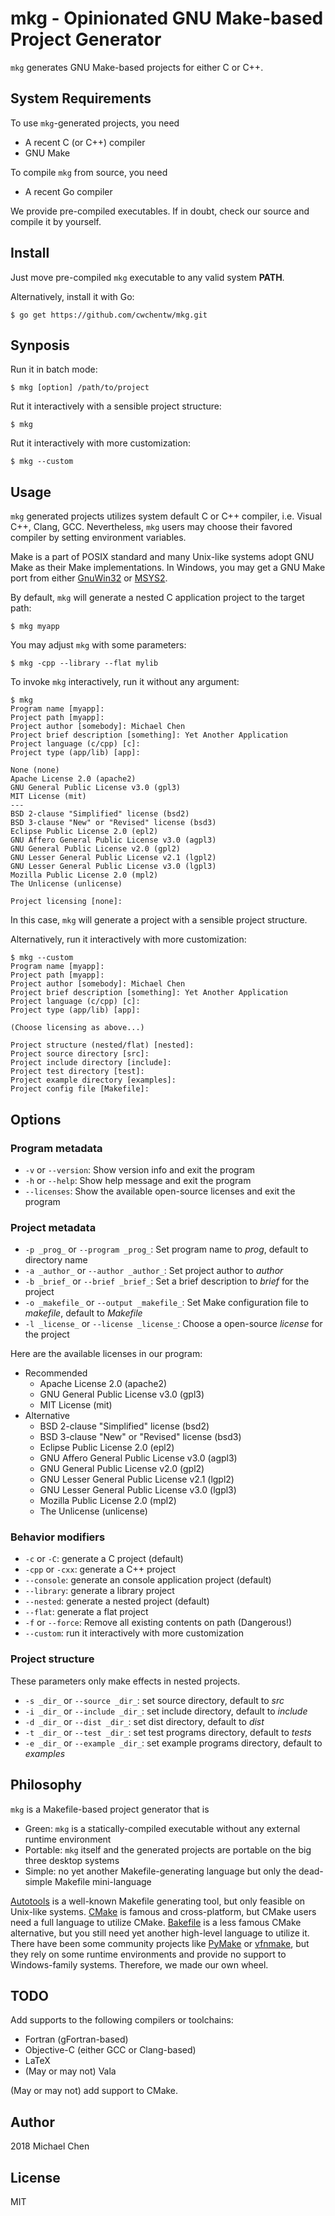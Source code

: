 # mkg - Opinionated GNU Make-based Project Generator

`mkg` generates GNU Make-based projects for either C or C++.

## System Requirements

To use `mkg`-generated projects, you need

* A recent C (or C++) compiler
* GNU Make

To compile `mkg` from source, you need

* A recent Go compiler

We provide pre-compiled executables. If in doubt, check our source and compile it by yourself.

## Install

Just move pre-compiled `mkg` executable to any valid system **PATH**.

Alternatively, install it with Go:

```
$ go get https://github.com/cwchentw/mkg.git
```

## Synposis

Run it in batch mode:

```
$ mkg [option] /path/to/project
```

Rut it interactively with a sensible project structure:

```
$ mkg
```

Rut it interactively with more customization:

```
$ mkg --custom
```

## Usage

`mkg` generated projects utilizes system default C or C++ compiler, i.e. Visual C++, Clang, GCC. Nevertheless, `mkg` users may choose their favored compiler by setting environment variables.

Make is a part of POSIX standard and many Unix-like systems adopt GNU Make as their Make implementations. In Windows, you may get a GNU Make port from either [GnuWin32](http://gnuwin32.sourceforge.net/) or [MSYS2](https://www.msys2.org/).

By default, `mkg` will generate a nested C application project to the target path:

```
$ mkg myapp
```

You may adjust `mkg` with some parameters:

```
$ mkg -cpp --library --flat mylib
```

To invoke `mkg` interactively, run it without any argument:

```
$ mkg
Program name [myapp]:
Project path [myapp]:
Project author [somebody]: Michael Chen
Project brief description [something]: Yet Another Application
Project language (c/cpp) [c]:
Project type (app/lib) [app]:

None (none)
Apache License 2.0 (apache2)
GNU General Public License v3.0 (gpl3)
MIT License (mit)
---
BSD 2-clause "Simplified" license (bsd2)
BSD 3-clause "New" or "Revised" license (bsd3)
Eclipse Public License 2.0 (epl2)
GNU Affero General Public License v3.0 (agpl3)
GNU General Public License v2.0 (gpl2)
GNU Lesser General Public License v2.1 (lgpl2)
GNU Lesser General Public License v3.0 (lgpl3)
Mozilla Public License 2.0 (mpl2)
The Unlicense (unlicense)

Project licensing [none]:
```

In this case, `mkg` will generate a project with a sensible project structure.

Alternatively, run it interactively with more customization:

```
$ mkg --custom
Program name [myapp]:
Project path [myapp]:
Project author [somebody]: Michael Chen
Project brief description [something]: Yet Another Application
Project language (c/cpp) [c]:
Project type (app/lib) [app]:

(Choose licensing as above...)

Project structure (nested/flat) [nested]:
Project source directory [src]:
Project include directory [include]:
Project test directory [test]:
Project example directory [examples]:
Project config file [Makefile]:
```

## Options

### Program metadata

* `-v` or `--version`: Show version info and exit the program
* `-h` or `--help`: Show help message and exit the program
* `--licenses`: Show the available open-source licenses and exit the program

### Project metadata

* `-p _prog_` or `--program _prog_`: Set program name to _prog_, default to directory name
* `-a _author_` or `--author _author_`: Set project author to _author_
* `-b _brief_` or `--brief _brief_`: Set a brief description to _brief_ for the project
* `-o _makefile_` or `--output _makefile_`: Set Make configuration file to _makefile_, default to *Makefile*
* `-l _license_` or `--license _license_`: Choose a open-source _license_ for the project

Here are the available licenses in our program:

* Recommended
  * Apache License 2.0 (apache2)
  * GNU General Public License v3.0 (gpl3)
  * MIT License (mit)
* Alternative
  * BSD 2-clause "Simplified" license (bsd2)
  * BSD 3-clause "New" or "Revised" license (bsd3)
  * Eclipse Public License 2.0 (epl2)
  * GNU Affero General Public License v3.0 (agpl3)
  * GNU General Public License v2.0 (gpl2)
  * GNU Lesser General Public License v2.1 (lgpl2)
  * GNU Lesser General Public License v3.0 (lgpl3)
  * Mozilla Public License 2.0 (mpl2)
  * The Unlicense (unlicense)

### Behavior modifiers

* `-c` or `-C`: generate a C project (default)
* `-cpp` or `-cxx`: generate a C++ project
* `--console`: generate an console application project (default)
* `--library`: generate a library project
* `--nested`: generate a nested project (default)
* `--flat`: generate a flat project
* `-f` or `--force`: Remove all existing contents on path (Dangerous!)
* `--custom`: run it interactively with more customization

### Project structure

These parameters only make effects in nested projects.

* `-s _dir_` or `--source _dir_`: set source directory, default to *src*
* `-i _dir_` or `--include _dir_`: set include directory, default to *include*
* `-d _dir_` or `--dist _dir_`: set dist directory, default to *dist*
* `-t _dir_` or `--test _dir_`: set test programs directory, default to *tests*
* `-e _dir_` or `--example _dir_`: set example programs directory, default to *examples*

## Philosophy

`mkg` is a Makefile-based project generator that is

* Green: `mkg` is a statically-compiled executable without any external runtime environment
* Portable: `mkg` itself and the generated projects are portable on the big three desktop systems
* Simple: no yet another Makefile-generating language but only the dead-simple Makefile mini-language

[Autotools](https://www.gnu.org/savannah-checkouts/gnu/autoconf/manual/autoconf-2.69/html_node/The-GNU-Build-System.html#The-GNU-Build-System) is a well-known Makefile generating tool, but only feasible on Unix-like systems. [CMake](https://cmake.org/) is famous and cross-platform, but CMake users need a full language to utilize CMake. [Bakefile](https://bakefile.org/) is a less famous CMake alternative, but you still need yet another high-level language to utilize it. There have been some community projects like [PyMake](https://github.com/Melinysh/PyMake) or [vfnmake](https://github.com/Vifon/vfnmake), but they rely on some runtime environments and provide no support to Windows-family systems. Therefore, we made our own wheel.

## TODO

Add supports to the following compilers or toolchains:

* Fortran (gFortran-based)
* Objective-C (either GCC or Clang-based)
* LaTeX
* (May or may not) Vala

(May or may not) add support to CMake.

## Author

2018 Michael Chen

## License

MIT
